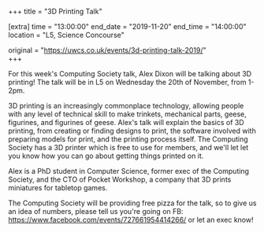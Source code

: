 +++
title = "3D Printing Talk"

[extra]
time = "13:00:00"
end_date = "2019-11-20"
end_time = "14:00:00"
location = "L5, Science Concourse"

original = "https://uwcs.co.uk/events/3d-printing-talk-2019/"    
+++

For this week's Computing Society talk, Alex Dixon will be talking about 3D printing\! The talk will be in L5 on Wednesday the 20th of November, from 1-2pm.  

3D printing is an increasingly commonplace technology, allowing people with any level of technical skill to make trinkets, mechanical parts, geese, figurines, and figurines of geese. Alex's talk will explain the basics of 3D printing, from creating or finding designs to print, the software involved with preparing models for print, and the printing process itself. The Computing Society has a 3D printer which is free to use for members, and we'll let let you know how you can go about getting things printed on it.  

Alex is a PhD student in Computer Science, former exec of the Computing Society, and the CTO of Pocket Workshop, a company that 3D prints miniatures for tabletop games.  

The Computing Society will be providing free pizza for the talk, so to give us an idea of numbers, please tell us you're going on FB: <https://www.facebook.com/events/727661954414266/> or let an exec know\!

